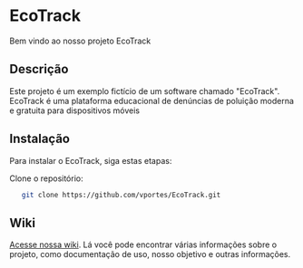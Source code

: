 # EcoTrack

Bem vindo ao nosso projeto EcoTrack


## Descrição

Este projeto é um exemplo fictício de um software chamado "EcoTrack". EcoTrack é uma plataforma educacional de denúncias de poluição moderna e gratuita para dispositivos móveis

## Instalação

Para instalar o EcoTrack, siga estas etapas:

Clone o repositório:

```bash
   git clone https://github.com/vportes/EcoTrack.git
```

## Wiki

[Acesse nossa wiki](https://github.com/vportes/EcoTrack/wiki). Lá você pode encontrar várias informações sobre o projeto, como documentação de uso, nosso objetivo e outras informações.
